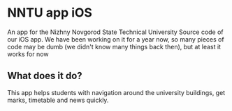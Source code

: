 # NNTU app iOS
An app for the Nizhny Novgorod State Technical University
Source code of our iOS app. We have been working on it for a year now, so many pieces of code may be dumb (we didn't know many things back then), but at least it works for now

## What does it do?
This app helps students with navigation around the university buildings, get marks, timetable and news quickly. 
